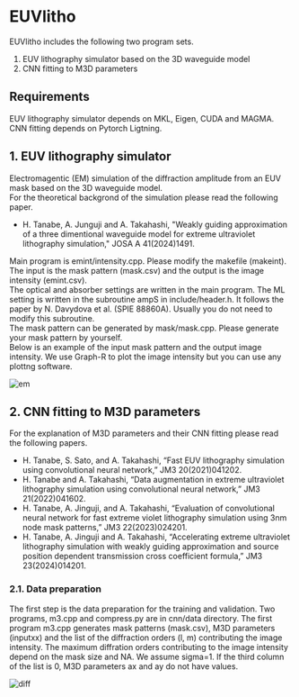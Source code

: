 # EUVlitho
EUVlitho includes the following two program sets.
1. EUV lithography simulator based on the 3D waveguide model
2. CNN fitting to M3D parameters
## Requirements
EUV lithography simulator depends on MKL, Eigen, CUDA and MAGMA.  
CNN fitting depends on Pytorch Ligtning.
## 1. EUV lithography simulator
Electromagentic (EM) simulation of the diffraction amplitude from an EUV mask based on the 3D waveguide model.  
For the theoretical backgrond of the simulation please read the following paper.
- H. Tanabe, A. Junguji and A. Takahashi, "Weakly guiding approximation of a three dimentional waveguide model for extreme ultraviolet lithography simulation," JOSA A 41(2024)1491.
  
Main program is emint/intensity.cpp. Please modify the makefile (makeint).   
The input is the mask pattern (mask.csv) and the output is the image intensity (emint.csv).  
The optical and absorber settings are written in the main program. The ML setting is written in the subroutine ampS in include/header.h. It follows the paper by N. Davydova et al. (SPIE 88860A). Usually you do not need to modify this subroutine.  
The mask pattern can be generated by mask/mask.cpp. Please generate your mask pattern by yourself.  
Below is an example of the input mask pattern and the output image intensity. We use Graph-R to plot the image intensity but you can use any plottng software.

![em](https://github.com/user-attachments/assets/06b9b1c0-39a7-44e9-afda-b7f6678262e8)

## 2. CNN fitting to M3D parameters
For the explanation of M3D parameters and their CNN fitting please read the following papers.
- H. Tanabe, S. Sato, and A. Takahashi, “Fast EUV lithography simulation using convolutional neural network,” JM3 20(2021)041202.
- H. Tanabe and A. Takahashi, “Data augmentation in extreme ultraviolet lithography simulation using convolutional neural network,” JM3 21(2022)041602.
- H. Tanabe, A. Jinguji, and A. Takahashi, “Evaluation of convolutional neural network for fast extreme violet lithography simulation using 3nm node mask patterns,” JM3 22(2023)024201.
- H. Tanabe, A. Jinguji and A. Takahashi, “Accelerating extreme ultraviolet lithography simulation with weakly guiding approximation and source position dependent transmission cross coefficient formula,” JM3 23(2024)014201.

### 2.1. Data preparation
The first step is the data preparation for the training and validation. Two programs, m3.cpp and compress.py are in cnn/data directory. The first program m3.cpp generates mask patterns (mask.csv), M3D parameters (inputxx) and the list of the diffraction orders (l, m) contributing the image intensity. The maximum diffration orders contributing to the image intensity depend on the mask size and NA. We assume sigma=1. If the third column of the list is 0, M3D parameters ax and ay do not have values.






![diff](https://github.com/user-attachments/assets/0c7ca5ab-6309-4368-beb9-4ce08d694f0c)


